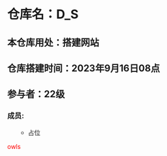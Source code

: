 # 仓库名：D_S
## 本仓库用处：搭建网站
## 仓库搭建时间：2023年9月16日08点
## 参与者：22级
### 成员: 


<ul>
  <ul>
    <li style="color:'red'">占位</li>
  </ul>
</ul>
<font color='red'>owls</font>
